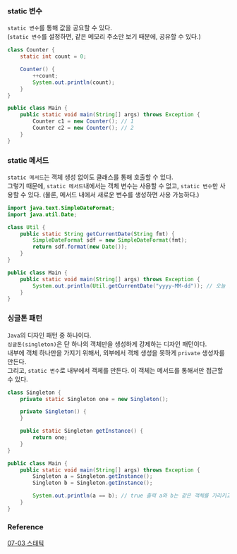 ### static 변수
`static 변수`를 통해 값을 공요할 수 있다.<br>
(`static 변수`를 설정하면, 같은 메모리 주소만 보기 때문에, 공유할 수 있다.)<br>
```java
class Counter {
    static int count = 0;

    Counter() {
        ++count;
        System.out.println(count);
    }
}

public class Main {
    public static void main(String[] args) throws Exception {
        Counter c1 = new Counter(); // 1
        Counter c2 = new Counter(); // 2
    }
}
```

### static 메서드
`static 메서드`는 객체 생성 없이도 클래스를 통해 호출할 수 있다.<br>
그렇기 때문에, `static 메서드`내에서는 객체 변수는 사용할 수 없고, `static 변수`만 사용할 수 있다.
(물론, 메서드 내에서 새로운 변수를 생성하면 사용 가능하다.) <br>
```java
import java.text.SimpleDateFormat;
import java.util.Date;

class Util {
    public static String getCurrentDate(String fmt) {
        SimpleDateFormat sdf = new SimpleDateFormat(fmt);
        return sdf.format(new Date());
    }
}

public class Main {
    public static void main(String[] args) throws Exception {
        System.out.println(Util.getCurrentDate("yyyy-MM-dd")); // 오늘 날짜가 출력된다.
    }
}
```

### 싱글톤 패턴
`Java`의 디자인 패턴 중 하나이다.<br>
`싱글톤(singleton)`은 단 하나의 객체만을 생성하게 강제하는 디자인 패턴이다.<br>
내부에 객체 하나만을 가지기 위해서, 외부에서 객체 생성을 못하게 `private` 생성자를 만든다.<br>
그리고, `static 변수`로 내부에서 객체를 만든다. 이 객체는 메서드를 통해서만 접근할 수 있다.<br>
```java
class Singleton {
    private static Singleton one = new Singleton();

    private Singleton() {
    }

    public static Singleton getInstance() {
        return one;
    }
}

public class Main {
    public static void main(String[] args) throws Exception {
        Singleton a = Singleton.getInstance();
        Singleton b = Singleton.getInstance();

        System.out.println(a == b); // true 출력 a와 b는 같은 객체를 가리키고 있다.
    }
}

```

### Reference
[07-03 스태틱](https://wikidocs.net/228)<br>
